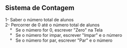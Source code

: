 <b>Sistema de Contagem</b>
-
1-  Saber o número total de alunos<br />
2-  Percorrer de 0 até o número total de alunos<br />
&nbsp; &nbsp; &deg; &nbsp;  	Se o número for 0, escrever "Zero" na Tela<br />
&nbsp; &nbsp; &deg; &nbsp; 	Se o número for impar, escrever "Impar" e o número<br />
&nbsp; &nbsp; &deg; &nbsp;   Se o número for par, escrever "Par" e o número<br />
